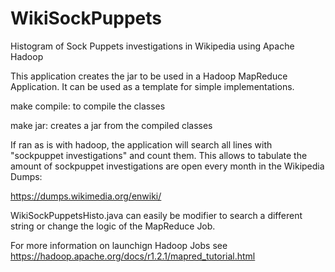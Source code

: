 # WikiSockPuppets
Histogram of Sock Puppets investigations in Wikipedia using Apache Hadoop

This application creates the jar to be used in a Hadoop MapReduce Application. It can be used as a template for simple implementations.

make compile: to compile the classes

make jar: creates a jar from the compiled classes

If ran as is with hadoop, the application will search all lines with "sockpuppet investigations" and count them. This allows to tabulate the amount of sockpuppet investigations are open every month in the Wikipedia Dumps:

https://dumps.wikimedia.org/enwiki/

WikiSockPuppetsHisto.java can easily be modifier to search a different string or change the logic of the MapReduce Job.

For more information on launchign Hadoop Jobs see https://hadoop.apache.org/docs/r1.2.1/mapred_tutorial.html

